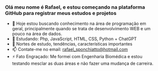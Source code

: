 ### Olá meu nome é Rafael, e estou começando na plataforma GitHub para registrar meus estudos e projetos

- 🔭 Hoje estou buscando conhecimento na área de programação em geral, principalmente quando se trata de desenvolvimento WEB e um pouco na área de dados.
- 🌱 Estudando: Php, JavaScript, HTML, CSS, Python + ChatGPT
- 🤔 Nortes de estudo, tendências, características importantes
- 📫 Contate-me no email: rafael_sponchiatto@hotmail.com
- ⚡ Fato Engraçado: Me formei com Engenharia Biomédica e estou testando mesclar as duas áreas e não fazer uma mudança de carreira. 

